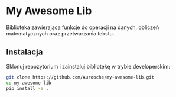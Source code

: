 # My Awesome Lib

Biblioteka zawierająca funkcje do operacji na danych, obliczeń matematycznych oraz przetwarzania tekstu.

## Instalacja

Sklonuj repozytorium i zainstaluj bibliotekę w trybie developerskim:
```bash
git clone https://github.com/Auroochs/my-awesome-lib.git
cd my-awesome-lib
pip install -e .
